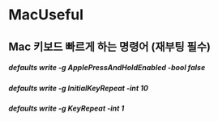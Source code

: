 # MacUseful
## Mac 키보드 빠르게 하는 명령어 (재부팅 필수)
##### defaults write -g ApplePressAndHoldEnabled -bool false
##### defaults write -g InitialKeyRepeat -int 10
##### defaults write -g KeyRepeat -int 1

